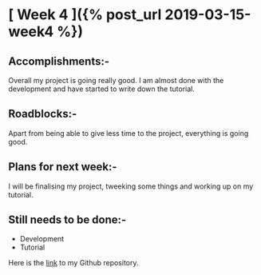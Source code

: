 # [ Week 4 ]({% post_url 2019-03-15-week4 %})

## Accomplishments:-
Overall my project is going really good. I am almost done with the development and have started to write down the tutorial.

## Roadblocks:-
Apart from being able to give less time to the project, everything is going good.

## Plans for next week:-
I will be finalising my project, tweeking some things and working up on my tutorial.

## Still needs to be done:-
* Development
* Tutorial

Here is the [link](https://github.com/iamharmangill/monster-slayer) to my Github repository.
